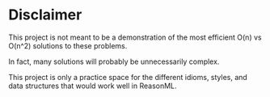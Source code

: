 # Disclaimer

This project is not meant to be a demonstration of the most efficient O(n) vs O(n^2) solutions to these problems.

In fact, many solutions will probably be unnecessarily complex.

This project is only a practice space for the different idioms, styles, and data structures that would work well in ReasonML.

